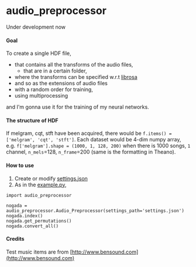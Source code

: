 # audio_preprocessor

Under development now

#### Goal
To create a single HDF file,
* that contains all the transforms of the audio files,
  * that are in a certain folder,
* where the transforms can be specified w.r.t [librosa](http://librosa.github.io)
* and so as the extensions of audio files
* with a random order for training,
* using multiprocessing

and I'm gonna use it for the training of my neural networks.

#### The structure of HDF 
If melgram, cqt, stft have been acquired, there would be `f.items() = ['melgram', 'cqt', 'stft']`. 
Each dataset would be 4-dim numpy array, e.g. `f['melgram'].shape = (1000, 1, 128, 200)` when there is 1000 songs, `1` channel, `n_mels`=128, `n_frame`=200 (same is the formatting in Theano).

#### How to use
1. Create  or modify [settings.json](https://github.com/keunwoochoi/audio_preprocessor/blob/master/settings.json)
2. As in the [example.py](https://github.com/keunwoochoi/audio_preprocessor/blob/master/example.py),
```	
import audio_preprocessor

nogada = audio_preprocessor.Audio_Preprocessor(settings_path='settings.json')
nogada.index()
nogada.get_permutations()
nogada.convert_all()
```

#### Credits
Test music items are from [http://www.bensound.com](http://www.bensound.com)

